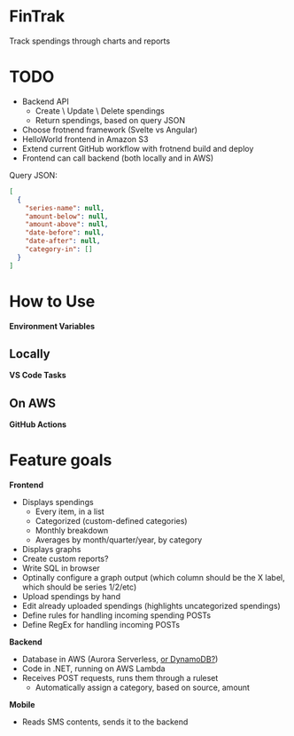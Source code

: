# FinTrak
Track spendings through charts and reports

# TODO
-  Backend API
   - Create \ Update \ Delete spendings
   - Return spendings, based on query JSON
- Choose frotnend framework (Svelte vs Angular)
- HelloWorld frontend in Amazon S3
-  Extend current GitHub workflow with frotnend build and deploy
-  Frontend can call backend (both locally and in AWS)

Query JSON:
```json
[
  {
    "series-name": null,
    "amount-below": null,
    "amount-above": null,
    "date-before": null,
    "date-after": null,
    "category-in": []
  }
]
```

# How to Use
**Environment Variables**
## Locally
**VS Code Tasks**
## On AWS
**GitHub Actions**

# Feature goals
**Frontend**
- Displays spendings
  - Every item, in a list
  - Categorized (custom-defined categories)
  - Monthly breakdown
  - Averages by month/quarter/year, by category
 - Displays graphs
 - Create custom reports?
  - Write SQL in browser
  - Optinally configure a graph output (which column should be the X label, which should be series 1/2/etc)
 - Upload spendings by hand
 - Edit already uploaded spendings (highlights uncategorized spendings)
 - Define rules for handling incoming spending POSTs
 - Define RegEx for handling incoming POSTs

**Backend**
- Database in AWS (Aurora Serverless, [or DynamoDB?](https://aws.amazon.com/free/database/))
- Code in .NET, running on AWS Lambda
- Receives POST requests, runs them through a ruleset
  - Automatically assign a category, based on source, amount

**Mobile**
- Reads SMS contents, sends it to the backend
